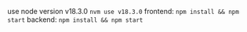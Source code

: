 use node version v18.3.0 ```nvm use v18.3.0```
frontend: ```npm install && npm start```
backend: ```npm install && npm start```
